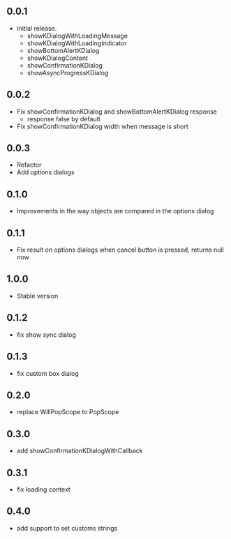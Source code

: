 ## 0.0.1

- Initial release.
  - showKDialogWithLoadingMessage
  - showKDialogWithLoadingIndicator
  - showBottomAlertKDialog
  - showKDialogContent
  - showConfirmationKDialog
  - showAsyncProgressKDialog

## 0.0.2

- Fix showConfirmationKDialog and showBottomAlertKDialog response
  - response false by default
- Fix showConfirmationKDialog width when message is short

## 0.0.3

- Refactor
- Add options dialogs

## 0.1.0

- Improvements in the way objects are compared in the options dialog

## 0.1.1

- Fix result on options dialogs when cancel button is pressed, returns null now

## 1.0.0

- Stable version

## 0.1.2

- fix show sync dialog

## 0.1.3

- fix custom box dialog

## 0.2.0

- replace WillPopScope to PopScope

## 0.3.0

- add showConfirmationKDialogWithCallback

## 0.3.1

- fix loading context

## 0.4.0

- add support to set customs strings
